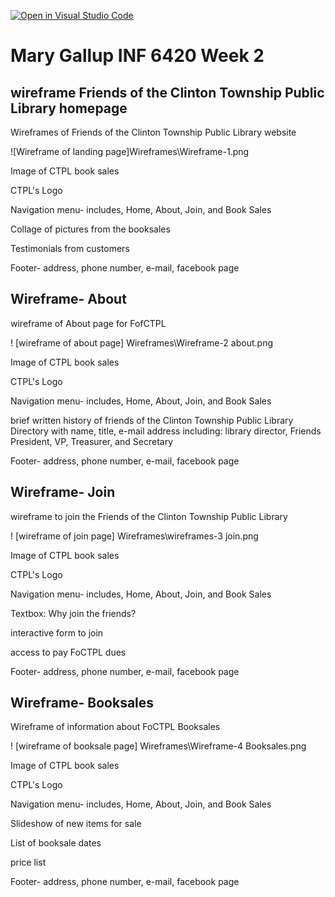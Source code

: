 [![Open in Visual Studio Code](https://classroom.github.com/assets/open-in-vscode-2e0aaae1b6195c2367325f4f02e2d04e9abb55f0b24a779b69b11b9e10269abc.svg)](https://classroom.github.com/online_ide?assignment_repo_id=17631495&assignment_repo_type=AssignmentRepo)
# Mary Gallup INF 6420 Week 2

## wireframe Friends of the Clinton Township Public Library homepage

Wireframes of Friends of the Clinton Township Public Library website

![Wireframe of landing page]Wireframes\Wireframe-1.png

Image of CTPL book sales

CTPL's Logo

Navigation menu- includes, Home, About, Join, and Book Sales

Collage of pictures from the booksales

Testimonials from customers

Footer- address, phone number, e-mail, facebook page


## Wireframe- About

wireframe of About page for FofCTPL

! [wireframe of about page] Wireframes\Wireframe-2 about.png

Image of CTPL book sales

CTPL's Logo

Navigation menu- includes, Home, About, Join, and Book Sales

brief written history of friends of the Clinton Township Public Library
Directory with name, title, e-mail address including: library director, Friends President, VP, Treasurer, and Secretary

Footer- address, phone number, e-mail, facebook page

## Wireframe- Join

wireframe to join the Friends of the Clinton Township Public Library

! [wireframe of join page] Wireframes\wireframes-3 join.png

Image of CTPL book sales

CTPL's Logo

Navigation menu- includes, Home, About, Join, and Book Sales

Textbox: Why join the friends?

interactive form to join

access to pay FoCTPL dues

Footer- address, phone number, e-mail, facebook page

## Wireframe- Booksales

Wireframe of information about FoCTPL Booksales

! [wireframe of booksale page] Wireframes\Wireframe-4 Booksales.png

Image of CTPL book sales

CTPL's Logo

Navigation menu- includes, Home, About, Join, and Book Sales

Slideshow of new items for sale

List of booksale dates

price list

Footer- address, phone number, e-mail, facebook page